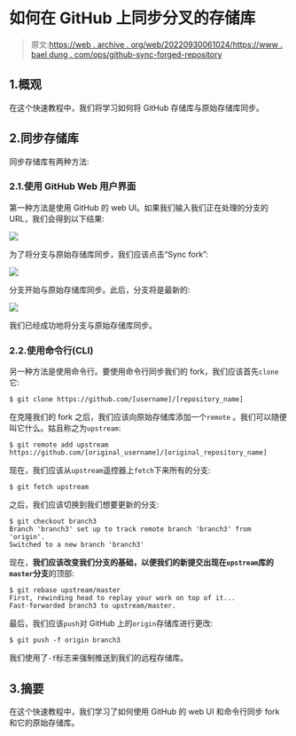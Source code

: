 # 如何在 GitHub 上同步分叉的存储库

> 原文:[https://web . archive . org/web/20220930061024/https://www . bael dung . com/ops/github-sync-forged-repository](https://web.archive.org/web/20220930061024/https://www.baeldung.com/ops/github-sync-forked-repository)

## 1.概观

在这个快速教程中，我们将学习如何将 GitHub 存储库与原始存储库同步。

## 2.同步存储库

同步存储库有两种方法:

### 2.1.使用 GitHub Web 用户界面

第一种方法是使用 GitHub 的 web UI。如果我们输入我们正在处理的分支的 URL，我们会得到以下结果:

[![](../Images/cbb20b1d66194c60de3f1a89e22b7c2f.png)](/web/20221207151406/https://www.baeldung.com/wp-content/uploads/2022/12/old_branch.jpg)

为了将分支与原始存储库同步，我们应该点击“Sync fork”:

[![](../Images/6dbd632193d0823d62cf972182b106f6.png)](/web/20221207151406/https://www.baeldung.com/wp-content/uploads/2022/12/syncing_branch.jpg)

分支开始与原始存储库同步。此后，分支将是最新的:

[![](../Images/ab90cf431486d8bd540ca0f685ba3b83.png)](/web/20221207151406/https://www.baeldung.com/wp-content/uploads/2022/12/new_branch.jpg)

我们已经成功地将分支与原始存储库同步。

### 2.2.使用命令行(CLI)

另一种方法是使用命令行。要使用命令行同步我们的 fork，我们应该首先`clone`它:

```
$ git clone https://github.com/[username]/[repository_name]
```

在克隆我们的 fork 之后，我们应该向原始存储库添加一个`remote` 。我们可以随便叫它什么。姑且称之为`upstream`:

```
$ git remote add upstream https://github.com/[original_username]/[original_repository_name]
```

现在，我们应该从`upstream`遥控器上`fetch`下来所有的分支:

```
$ git fetch upstream
```

之后，我们应该切换到我们想要更新的分支:

```
$ git checkout branch3
Branch 'branch3' set up to track remote branch 'branch3' from 'origin'.
Switched to a new branch 'branch3'
```

现在，**我们应该改变我们分支的基础，以便我们的新提交出现在`upstream`库的`master`分支**的顶部:

```
$ git rebase upstream/master
First, rewinding head to replay your work on top of it...
Fast-forwarded branch3 to upstream/master.
```

最后，我们应该`push`对 GitHub 上的`origin`存储库进行更改:

```
$ git push -f origin branch3
```

我们使用了`-f`标志来强制推送到我们的远程存储库。

## 3.摘要

在这个快速教程中，我们学习了如何使用 GitHub 的 web UI 和命令行同步 fork 和它的原始存储库。